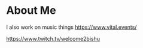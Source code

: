 # About Me

I also work on music things 
https://www.vital.events/

https://www.twitch.tv/welcome2bishu

